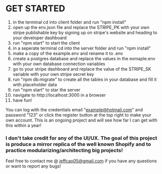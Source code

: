 # GET STARTED

1. in the terminal cd into client folder and run "npm install"
2. open up the env.json file and replace the STRIPE_PK with your own stripe publishable key by signing up on stripe's website and heading to your developer dashboard
3. run "npm start" to start the client
4. in a seperate terminal cd into the server folder and run "npm install"
5. make a copy of the example.env and rename it to .env
6. create a postgres database and replace the values in the exmaple.env with your own database connection variables
7. go to your stripe dashboard and replace the value of the STRIPE_SK variable with your own stripe secret key
8. run "npm db:migrate" to create all the tables in your database and fill it with placeholder data
9. run "npm start" to star the server
10. navigate to http://localhost:3000 in a browser
11. have fun!


You can log with the credentials email "example@hotmail.com" and password "123" or click the register button at the top right to make your own account.
This is an ongoing project and will see how far I can get with this within a year!

### I don't take credit for any of the UI/UX. The goal of this project is produce a mirror replica of the well known Shopify and to practice modularizing/architecting big projects!

Feel free to contact me @ jeffcao05@gmail.com if you have any questions or want to report any bugs!
